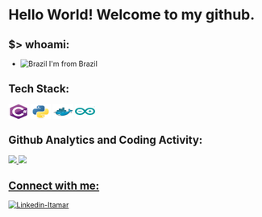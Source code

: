 # Hello World! Welcome to my github.

<!-- about me -->

## $> whoami:
  * <img width="18" src="https://img.icons8.com/color/96/000000/brazil-circular.png" alt="Brazil" /> I'm from Brazil

## Tech Stack:
<!-- * Programming Language -->

<div style="display: inline_block">
  <img align="center" alt="ita-Csharp" height="30" width="40" src="https://raw.githubusercontent.com/devicons/devicon/master/icons/csharp/csharp-original.svg">
  <img align="center" alt="ita-Python" height="30" width="40" src="https://raw.githubusercontent.com/devicons/devicon/master/icons/python/python-original.svg">
 
<!-- * DevSecOps -->
  <img align="center" alt="ita-docker" height="30" width="40" src="https://raw.githubusercontent.com/devicons/devicon/master/icons/docker/docker-original.svg">

<!-- * Artificial Inteligence Framework -->
<!-- * Front end -->
<!-- * Back end -->

<!-- * hardware IOT -->
  <img align="center" alt="ita-arduino" height="30" width="40" src="https://raw.githubusercontent.com/devicons/devicon/master/icons/arduino/arduino-original.svg">
</div>
   

## Github Analytics and Coding Activity:

<div>
  <a href="https://github.com/ItamarMaran">
  <img height="180em" src="https://github-readme-stats.vercel.app/api?username=ItamarMaran&show_icons=true&theme=dark&include_all_commits=true&count_private=true"/>
  <img height="180em" src="https://github-readme-stats.vercel.app/api/top-langs/?username=ItamarMaran&layout=compact&langs_count=7&theme=dark"/>
</div>


## Connect with me:
 <!--
  [![Linkedin Badge](https://img.shields.io/badge/-ItamarMaran-blue?style=flat-square&logo=Linkedin&logoColor=white&link=https://www.linkedin.com/in/aman-atg/)](https://www.linkedin.com/in/itamar-maran-a06046101/)
-->
 
 <a href="https://www.linkedin.com/in/itamar-maran-a06046101/" target="_blank"><img class="fit-picture"
     src="https://img.shields.io/badge/-ItamarMaran-blue?style=flat-square&logo=Linkedin&logoColor=white&link=https://www.linkedin.com/in/aman-atg/"
     alt="Linkedin-Itamar"></a>


<!--
**ItamarMaran/ItamarMaran** is a ✨ _special_ ✨ repository because its `README.md` (this file) appears on your GitHub profile.

### Hi there 👋

Here are some ideas to get you started:

- 🔭 I’m currently working on ...
- 🌱 I’m currently learning ...
- 👯 I’m looking to collaborate on ...
- 🤔 I’m looking for help with ...
- 💬 Ask me about ...
- 📫 How to reach me: ...
- 😄 Pronouns: ...
- ⚡ Fun fact: ...
-->

<!--
reference of icons
https://www.vectorlogo.zone/?q=
https://icons8.com/
https://iconscout.com/
https://github.com/devicons/devicon/tree/master/icons
-->
 
 
<!--
  <img align="center" alt="Ita-Js" height="30" width="40" src="https://raw.githubusercontent.com/devicons/devicon/master/icons/javascript/javascript-plain.svg">
  <img align="center" alt="Ita-Ts" height="30" width="40" src="https://raw.githubusercontent.com/devicons/devicon/master/icons/typescript/typescript-plain.svg">
  <img align="center" alt="Ita-React" height="30" width="40" src="https://raw.githubusercontent.com/devicons/devicon/master/icons/react/react-original.svg">
  <img align="center" alt="Ita-HTML" height="30" width="40" src="https://raw.githubusercontent.com/devicons/devicon/master/icons/html5/html5-original.svg">
  <img align="center" alt="Ita-CSS" height="30" width="40" src="https://raw.githubusercontent.com/devicons/devicon/master/icons/css3/css3-original.svg">
-->
